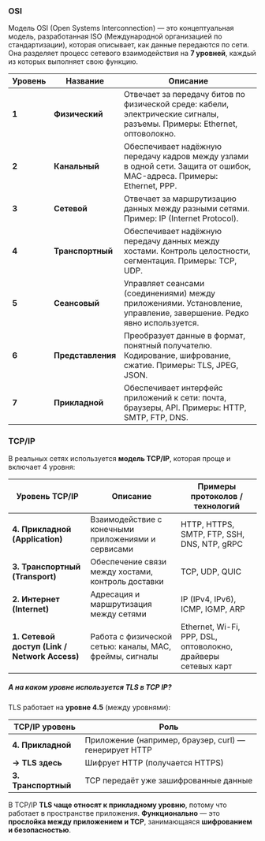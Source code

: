 ### OSI
Модель OSI (Open Systems Interconnection) — это концептуальная модель, разработанная ISO (Международной организацией по стандартизации), которая описывает, как данные передаются по сети. Она разделяет процесс сетевого взаимодействия на **7 уровней**, каждый из которых выполняет свою функцию.

|Уровень|Название|Описание|
|---|---|---|
|**1**|**Физический**|Отвечает за передачу битов по физической среде: кабели, электрические сигналы, разъемы. Примеры: Ethernet, оптоволокно.|
|**2**|**Канальный**|Обеспечивает надёжную передачу кадров между узлами в одной сети. Защита от ошибок, MAC-адреса. Примеры: Ethernet, PPP.|
|**3**|**Сетевой**|Отвечает за маршрутизацию данных между разными сетями. Пример: IP (Internet Protocol).|
|**4**|**Транспортный**|Обеспечивает надёжную передачу данных между хостами. Контроль целостности, сегментация. Примеры: TCP, UDP.|
|**5**|**Сеансовый**|Управляет сеансами (соединениями) между приложениями. Установление, управление, завершение. Редко явно используется.|
|**6**|**Представления**|Преобразует данные в формат, понятный получателю. Кодирование, шифрование, сжатие. Примеры: TLS, JPEG, JSON.|
|**7**|**Прикладной**|Обеспечивает интерфейс приложений к сети: почта, браузеры, API. Примеры: HTTP, SMTP, FTP, DNS.|

### TCP/IP
В реальных сетях используется **модель TCP/IP**, которая проще и включает 4 уровня:

| Уровень TCP/IP                                | Описание                                                | Примеры протоколов / технологий                               |
| --------------------------------------------- | ------------------------------------------------------- | ------------------------------------------------------------- |
| **4. Прикладной (Application)**               | Взаимодействие с конечными приложениями и сервисами     | HTTP, HTTPS, SMTP, FTP, SSH, DNS, NTP, gRPC                   |
| **3. Транспортный (Transport)**               | Обеспечение связи между хостами, контроль доставки      | TCP, UDP, QUIC                                                |
| **2. Интернет (Internet)**                    | Адресация и маршрутизация между сетями                  | IP (IPv4, IPv6), ICMP, IGMP, ARP                              |
| **1. Сетевой доступ (Link / Network Access)** | Работа с физической сетью: каналы, MAC, фреймы, сигналы | Ethernet, Wi-Fi, PPP, DSL, оптоволокно, драйверы сетевых карт |

##### А на каком уровне используется TLS в TCP IP?
TLS работает на **уровне 4.5** (между уровнями):

| TCP/IP уровень      | Роль                                                   |
| ------------------- | ------------------------------------------------------ |
| **4. Прикладной**   | Приложение (например, браузер, curl) — генерирует HTTP |
| **→ TLS здесь**     | Шифрует HTTP (получается HTTPS)                        |
| **3. Транспортный** | TCP передаёт уже зашифрованные данные                  |
В TCP/IP **TLS чаще относят к прикладному уровню**, потому что работает в пространстве приложения. **Функционально** — это **прослойка между приложением и TCP**, занимающаяся **шифрованием и безопасностью**.

